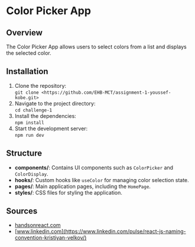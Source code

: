 # Color Picker App

## Overview
The Color Picker App allows users to select colors from a list and displays the selected color.

## Installation
1. Clone the repository:  
   `git clone <https://github.com/EHB-MCT/assignment-1-youssef-kobe.git>`
2. Navigate to the project directory:  
   `cd challenge-1`
3. Install the dependencies:  
   `npm install`
4. Start the development server:  
   `npm run dev`

## Structure
- **components/**: Contains UI components such as `ColorPicker` and `ColorDisplay`.
- **hooks/**: Custom hooks like `useColor` for managing color selection state.
- **pages/**: Main application pages, including the `HomePage`.
- **styles/**: CSS files for styling the application.


## Sources 

- [handsonreact.com](https://handsonreact.com/docs/code-organization-conventions) 
- [www.linkedin.com](https://www.linkedin.com/pulse/react-js-naming-convention-kristiyan-velkov/) 
